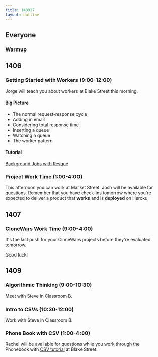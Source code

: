```yaml
---
title: 140917
layout: outline
---
```


## Everyone

### Warmup

## 1406

### Getting Started with Workers (9:00-12:00)

Jorge will teach you about workers at Blake Street this morning.

#### Big Picture

* The normal request-response cycle
* Adding in email
* Considering total response time
* Inserting a queue
* Watching a queue
* The worker pattern

#### Tutorial

[Background Jobs with Resque](http://tutorials.jumpstartlab.com/topics/performance/background_jobs.html)

### Project Work Time (1:00-4:00)

This afternoon you can work at Market Street. Josh will be available for questions.
Remember that you have check-ins tomorrow where you're expected to deliver a product
that **works** and is **deployed** on Heroku.

## 1407

### CloneWars Work Time (9:00-4:00)

It's the last push for your CloneWars projects before they're evaluated tomorrow.

Good luck!

## 1409

### Algorithmic Thinking (9:00-10:30)

Meet with Steve in Classroom B.

### Intro to CSVs (10:30-12:00)

Work with Steve in Classroom B.

### Phone Book with CSV (1:00-4:00)

Rachel will be available for questions while you work through the Phonebook with [CSV tutorial](http://tutorials.jumpstartlab.com/academy/workshops/phonebook-csv-tdd/phone_book_i.html) at Blake Street.
